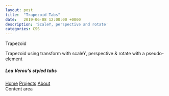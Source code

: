 ```yaml
---
layout: post
title:  "Trapezoid Tabs"
date:   2019-06-08 12:00:00 +0000
description: 'ScaleY, perspective and rotate'
categories: CSS
---
```

<div class="trapezoid">Trapezoid</div>
<!--more-->

<p>Trapezoid using transform with scaleY, perspective & rotate with a pseudo-element</p>

<h5>Lea Verou's styled tabs</h5>

<nav class="nav left">
	<a href="#">Home</a>
	<a href="#" class="selected">Projects</a>
	<a href="#">About</a>
</nav>
<main class="content">
	Content area
</main>

